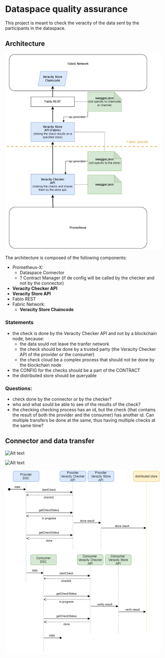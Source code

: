 # Dataspace quality assurance

This project is meant to check the veracity of the data sent by the participants in the dataspace.

## Architecture

![Alt text](./docs/figures/architecture.drawio.png)


The architecture is composed of the following components:

- Prometheus-X: 
    - Dataspace Connector
    - ? Contract Manager (if de config will be called by the checker and not by the connector)
- **Veracity Checker API**
- **Veracity Store API**
- Fablo REST
- Fabric Network:
    - **Veracity Store Chaincode**

### Statements
- the check is done by the Veracity Checker API and not by a blockchain node, because:
    - the data sould not leave the tranfer network
    - the check should be done by a trusted party (the Veracity Checker API of the provider or the consumer)
    - the check cloud be a complex process that should not be done by the blockchain node
- the CONFIG for the checks should be a part of the CONTRACT
- the distributed store should be queryable

### Questions:
- check done by the connector or by the checker?
- who and what sould be able to see of the results of the check?
- the checking checking process has an id, but the check (that contains the result of both the provider and the consumer) has another id. Can multiple transfers be done at the same, thus having multiple checks at the same time? 


## Connector and data transfer 

![Alt text](https://raw.githubusercontent.com/Prometheus-X-association/dataspace-connector/main/docs/diagrams/high-level.svg)

![Alt text](https://raw.githubusercontent.com/Prometheus-X-association/dataspace-connector/main/docs/diagrams/non-personal-data-exchange.svg)

![Alt text](docs/figures/check-call.drawio.png)